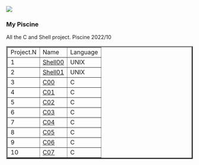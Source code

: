 <img src="https://github.com/MirkokriM/My_Piscine/blob/main/README.FILE/MirkokriM_github42_MyPiscine.gif">

### My Piscine
All the C and Shell project. Piscine 2022/10

<table border=3 <tr>
	<td>
		Project.N
	</td><td>
		Name
	</td><td>
		Language
	</td
</tr><tr>
  <td>
		1
	</td><td>
		<a href="https://github.com/MirkokriM/My_Piscine/tree/main/Shell00">Shell00</a>
	</td><td>
		UNIX
  </tr><tr>
  <td>
		2
	</td><td>
		<a href="https://github.com/MirkokriM/My_Piscine/tree/main/Shell00">Shell01</a>
	</td><td>
		UNIX
  </tr><tr>
  <td>
    3
	</td><td>
		<a href="https://github.com/MirkokriM/My_Piscine/tree/main/C00">C00</a>
	</td><td>
		C
  </tr><tr>
    <td>
    4
	</td><td>
		<a href="https://github.com/MirkokriM/My_Piscine/tree/main/C01">C01</a>
	</td><td>
		C
  </tr><tr>
    <td>
    5
	</td><td>
		<a href="https://github.com/MirkokriM/My_Piscine/tree/main/C02">C02</a>
	</td><td>
		C
  </tr><tr>
    <td>
    6
	</td><td>
		<a href="https://github.com/MirkokriM/My_Piscine/tree/main/C03">C03</a>
	</td><td>
		C
  </tr><tr>
    <td>
    7
	</td><td>
		<a href="https://github.com/MirkokriM/My_Piscine/tree/main/C04">C04</a>
	</td><td>
		C
  </tr><tr>  <td>
    8
	</td><td>
		<a href="https://github.com/MirkokriM/My_Piscine/tree/main/C05">C05</a>
	</td><td>
		C
  </tr><tr>  <td>
    9
	</td><td>
		<a href="https://github.com/MirkokriM/My_Piscine/tree/main/C06">C06</a>
	</td><td>
		C
  </tr><tr>  <td>
    10
	</td><td>
		<a href="https://github.com/MirkokriM/My_Piscine/tree/main/C07">C07</a>
	</td><td>
		C
